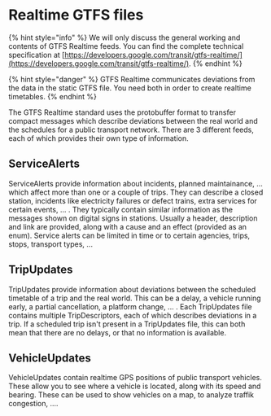 # Realtime GTFS files

{% hint style="info" %}
We will only discuss the general working and contents of GTFS Realtime feeds. You can find the complete technical specification at [https://developers.google.com/transit/gtfs-realtime/](https://developers.google.com/transit/gtfs-realtime/). 
{% endhint %}

{% hint style="danger" %}
GTFS Realtime communicates deviations from the data in the static GTFS file. You need both in order to create realtime timetables.
{% endhint %}

The GTFS Realtime standard uses the protobuffer format to transfer compact messages which describe deviations between the real world and the schedules for a public transport network. There are 3 different feeds, each of which provides their own type of information.

## ServiceAlerts

ServiceAlerts provide information about incidents, planned maintainance, ... which affect more than one or a couple of trips. They can describe a closed station, incidents like electricity failures or defect trains, extra services for certain events, ... . They typically contain similar information as the messages shown on digital signs in stations. Usually a header, description and link are provided, along with a cause and an effect \(provided as an enum\). Service alerts can be limited in time or to certain agencies, trips, stops, transport types, ...

## TripUpdates

TripUpdates provide information about deviations between the scheduled timetable of a trip and the real world. This can be a delay, a vehicle running early, a partial cancellation, a platform change, ... . Each TripUpdates file contains multiple TripDescriptors, each of which describes deviations in a trip. If a scheduled trip isn't present in a TripUpdates file, this can both mean that there are no delays, or that no information is available.

## VehicleUpdates

VehicleUpdates contain realtime GPS positions of public transport vehicles. These allow you to see where a vehicle is located, along with its speed and bearing. These can be used to show vehicles on a map, to analyze traffik congestion, ....

